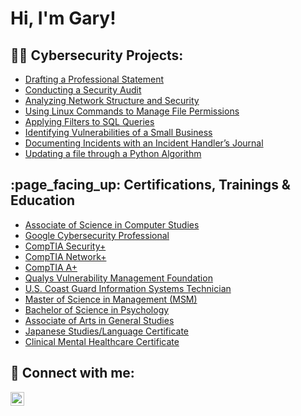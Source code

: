 <h1>Hi, I'm Gary! </h1>

<h2>👨‍💻 Cybersecurity Projects:</h2>

- [Drafting a Professional Statement](https://github.com/gtyler23/DraftingProfessionalStatement)
- [Conducting a Security Audit](https://github.com/gtyler23/ConductingSecurityAudit)
- [Analyzing Network Structure and Security](https://github.com/gtyler23/AnalyzingNetworkStructureAndSecurity)
- [Using Linux Commands to Manage File Permissions](https://github.com/gtyler23/UsingLinuxCommandsToManageFilePermissions)
- [Applying Filters to SQL Queries](https://github.com/gtyler23/ApplyingFiltersToSQL_Queries)
- [Identifying Vulnerabilities of a Small Business](https://github.com/gtyler23/IdentifyingVulnerabilitiesForSmallBusiness)
- [Documenting Incidents with an Incident Handler’s Journal](https://github.com/gtyler23/DocumentingIncidentsWithIncidentHandlerJournal)
- [Updating a file through a Python Algorithm](https://github.com/gtyler23/UpdateFileThroughPythonAlgorithm/tree/main)

<h2>:page_facing_up: Certifications, Trainings & Education</h2>

- [Associate of Science in Computer Studies](https://)
- [Google Cybersecurity Professional](https://www.)
- [CompTIA Security+](https://)
- [CompTIA Network+](https://)
- [CompTIA A+](https://)
- [Qualys Vulnerability Management Foundation](https://)
- [U.S. Coast Guard Information Systems Technician](https://)
- [Master of Science in Management (MSM)](https://)
- [Bachelor of Science in Psychology](https://)
- [Associate of Arts in General Studies](https://)
- [Japanese Studies/Language Certificate](https://)
- [Clinical Mental Healthcare Certificate](https://)

<h2> 🤳 Connect with me:</h2>

[<img align="left" alt="JoshMadakor | LinkedIn" width="22px" src="https://cdn.jsdelivr.net/npm/simple-icons@v3/icons/linkedin.svg" />][linkedin]

[linkedin]: https://linkedin.com/in/gtyler23


